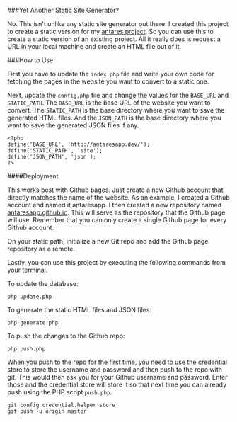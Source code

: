 ###Yet Another Static Site Generator?

No. This isn't unlike any static site generator out there. I created this project to create a static version for my [antares project](https://github.com/anchetaWern/antares). So you can use this to create a static version of an existing project. All it really does is request a URL in your local machine and create an HTML file out of it.

###How to Use

First you have to update the `index.php` file and write your own code for fetching the pages in the website you want to convert to a static one.

Next, update the `config.php` file and change the values for the `BASE_URL` and `STATIC_PATH`. The `BASE_URL` is the base URL of the website you want to convert. The `STATIC_PATH` is the base directory where you want to save the generated HTML files. And the `JSON_PATH` is the base directory where you want to save the generated JSON files if any.

```
<?php
define('BASE_URL', 'http://antaresapp.dev/');
define('STATIC_PATH', 'site');
define('JSON_PATH', 'json');
?>
```

####Deployment

This works best with Github pages. Just create a new Github account that directly matches the name of the website. As an example, I created a Github account and named it antaresapp. I then created a new repository named [antaresapp.github.io](https://github.com/antaresapp/antaresapp.github.io). This will serve as the repository that the Github page will use. Remember that you can only create a single Github page for every Github account.

On your static path, initialize a new Git repo and add the Github page repository as a remote. 

Lastly, you can use this project by executing the following commands from your terminal. 

To update the database:

```
php update.php
```

To generate the static HTML files and JSON files:

```
php generate.php
```

To push the changes to the Github repo:

```
php push.php
```

When you push to the repo for the first time, you need to use the credential store to store the username and password and then push to the repo with git. This would then ask you for your Github username and password. Enter those and the credential store will store it so that next time you can already push using the PHP script `push.php`.

```
git config credential.helper store
git push -u origin master
```